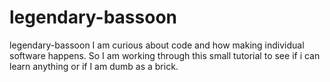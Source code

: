# legendary-bassoon
legendary-bassoon
I am curious about code and how making individual software happens.
So I am working through this small tutorial to see if i can learn anything or if I am dumb as a brick.
